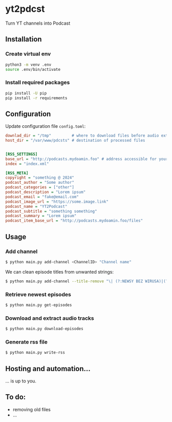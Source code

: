 # yt2pdcst

Turn YT channels into Podcast

## Installation

### Create virtual env
```bash
python3 -m venv .env
source .env/bin/activate
```

### Install required packages
```bash
pip install -U pip
pip install -r requirements
```

## Configuration
Update configuration file `config.toml`:
```ini
downlad_dir = "/tmp"         # where to download files before audio extraction
host_dir = "/var/www/pdcsts" # destination of processed files


[RSS_SETTINGS]
base_url = "http://podcasts.mydoamin.foo" # address accessible for your podcast client
index = "index.xml"

[RSS_META]
copyright = "something @ 2024"
podcast_author = "Some author"
podcast_categories = ["other"]
podcast_description = "Lorem ipsum"
podcast_email = "fake@email.com"
podcast_image_url = "https://some.image.link"
podcast_name = "YT2Podcast"
podcast_subtitle = "something something"
podcast_summary = "Lorem ipsum"
podcast_item_base_url = "http://podcasts.mydoamin.foo/files"
```

## Usage

### Add channel
```bash
$ python main.py add-channel <ChannelID> "Channel name"
```

We can clean episode titles from unwanted strings:
```bash
$ python main.py add-channel --title-remove "\| (?:NEWSY BEZ WIRUSA)|(?:[#|@]\d+)|\| Karol Modzelewski"  UC4RkUl120K4nct7dYrk19_A "Karol Modzelewski"
```

### Retrieve newest episodes
```bash
$ python main.py get-episodes
```

### Download and extract audio tracks
```bash
$ python main.py download-episodes
```

### Generate rss file
```bash
$ python main.py write-rss
```

## Hosting and automation...
... is up to you.

## To do:
- removing old files
- ...